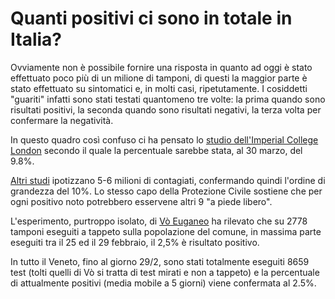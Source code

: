 # Quanti positivi ci sono in totale in Italia?

Ovviamente non è possibile fornire una risposta in quanto ad oggi è stato effettuato poco più di un milione di tamponi, di questi la maggior parte è stato effettuato su sintomatici e, in molti casi, ripetutamente. I cosiddetti "guariti" infatti sono stati testati quantomeno tre volte: la prima quando sono risultati positivi, la seconda quando sono risultati negativi, la terza volta per confermare la negatività.

In questo quadro così confuso ci ha pensato lo [studio dell'Imperial College London](https://www.imperial.ac.uk/media/imperial-college/medicine/sph/ide/gida-fellowships/Imperial-College-COVID19-Europe-estimates-and-NPI-impact-30-03-2020.pdf) secondo il quale la percentuale sarebbe stata, al 30 marzo, del 9.8%.

[Altri studi](https://www.repubblica.it/cronaca/2020/04/06/news/coronavirus-253286203/?ref=RHPPLF-BH-I253289448-C8-P3-S1.8-T1) ipotizzano 5-6 milioni di contagiati, confermando quindi l'ordine di grandezza del 10%. Lo stesso capo della Protezione Civile sostiene che per ogni positivo noto potrebbero esservene altri 9 "a piede libero".

L'esperimento, purtroppo isolato, di [Vò Euganeo](https://mattinopadova.gelocal.it/regione/2020/03/07/news/coronavirus-i-risultati-dei-2778-tamponi-a-vo-positivo-il-2-5-1.38563019) ha rilevato che su 2778 tamponi eseguiti a tappeto sulla popolazione del comune, in massima parte eseguiti tra il 25 ed il 29 febbraio, il 2,5% è risultato positivo.

In tutto il Veneto, fino al giorno 29/2, sono stati totalmente eseguiti 8659 test (tolti quelli di Vò si tratta di test mirati e non a tappeto) e la percentuale di attualmente positivi (media mobile a 5 giorni) viene confermata al 2.5%.

